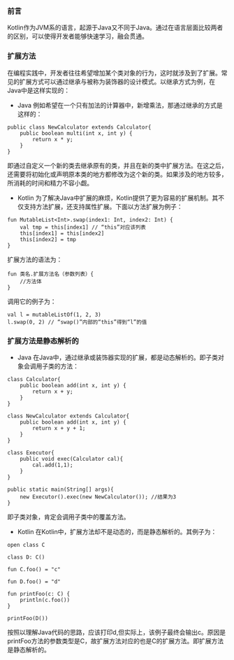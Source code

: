 
### 前言
Kotlin作为JVM系的语言，起源于Java又不同于Java。通过在语言层面比较两者的区别，可以使得开发者能够快速学习，融会贯通。

### 扩展方法
在编程实践中，开发者往往希望增加某个类对象的行为，这时就涉及到了扩展。常见的扩展方式可以通过继承与被称为装饰器的设计模式。以继承方式为例，在Java中是这样实现的：

* Java
例如希望在一个只有加法的计算器中，新增乘法，那通过继承的方式是这样的：
```
public class NewCalculator extends Calculator{
    public boolean multi(int x, int y) {
        return x * y;
    }
}
```
即通过自定义一个新的类去继承原有的类，并且在新的类中扩展方法。在这之后，还需要将初始化或声明原本类的地方都修改为这个新的类。如果涉及的地方较多，所消耗的时间和精力不容小觑。

* Kotlin
为了解决Java中扩展的麻烦，Kotlin提供了更为容易的扩展机制。其不仅支持方法扩展，还支持属性扩展。下面以方法扩展为例子：
```
fun MutableList<Int>.swap(index1: Int, index2: Int) {
    val tmp = this[index1] // “this”对应该列表
    this[index1] = this[index2]
    this[index2] = tmp
}
```
扩展方法的语法为：
```
fun 类名.扩展方法名（参数列表）{
    //方法体
}
```
调用它的例子为：
```
val l = mutableListOf(1, 2, 3)
l.swap(0, 2) // “swap()”内部的“this”得到“l”的值
```

### 扩展方法是静态解析的
* Java
在Java中，通过继承或装饰器实现的扩展，都是动态解析的。即子类对象会调用子类的方法：
```
class Calculator{
    public boolean add(int x, int y) {
        return x + y;
    }
}

class NewCalculator extends Calculator{
    public boolean add(int x, int y) {
        return x + y + 1;
    }
}

class Executor{
    public void exec(Calculator cal){
        cal.add(1,1);
    }
}

public static main(String[] args){
    new Executor().exec(new NewCalculator()); //结果为3
}
```
即子类对象，肯定会调用子类中的覆盖方法。

* Kotlin
在Kotlin中，扩展方法却不是动态的，而是静态解析的。其例子为：
```
open class C

class D: C()

fun C.foo() = "c"

fun D.foo() = "d"

fun printFoo(c: C) {
    println(c.foo())
}

printFoo(D())
```
按照以理解Java代码的思路，应该打印d,但实际上，该例子最终会输出c。原因是printFoo方法的参数类型是C，故扩展方法对应的也是C的扩展方法。即扩展方法是静态解析的。
